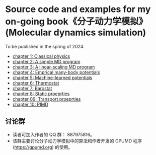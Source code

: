 # Source code and examples for my on-going book《分子动力学模拟》 (Molecular dynamics simulation)

To be published in the spring of 2024.

- [chapter 1: Classical physics](chapter-01-classical_physics/readme.md)
- [chapter 2: A simple MD program](chapter-02-simple_md/readme.md)
- [chapter 3: A linear-scaling MD program](chapter-03-linear_md/readme.md)
- [chapter 4: Emprical many-body potentials](chapter-04-empirical_potentials/readme.md)
- [chapter 5: Machine-learned potentials](chapter-05-machine_learned_potentials/readme.md)
- [chapter 6: Thermostat](chapter-06-thermostat/readme.md)
- [chapter 7: Barostat](chapter-07-barostat/readme.md)
- [chapter 8: Static proeprties](chapter-08-static_properties/readme.md)
- [chapter 09: Transport proeprties](chapter-09-transport_properties/readme.md)
- [chapter 10: PIMD](chapter-10-pimd/readme.md)

## 讨论群
* 读者可加入作者的 QQ 群： 887975816。
* 该群主要讨论分子动力学模拟中的算法和作者开发的 GPUMD 程序 (https://gpumd.org) 的使用。

